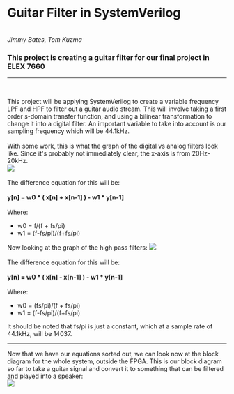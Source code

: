 <h1> Guitar Filter in SystemVerilog </h1>
<br>
<i> Jimmy Bates, Tom Kuzma</i>
<h3> This project is creating a guitar filter for our final project in ELEX 7660 </h3><hr /><br>

This project will be applying SystemVerilog to create a variable frequency LPF and HPF to filter out a guitar audio stream. This will involve taking a first order s-domain transfer function, and using a bilinear transformation to change it into a digital filter. An important variable to take into account is our sampling frequency which will be 44.1kHz.<br><br>
With some work, this is what the graph of the digital vs analog filters look like. Since it's probably not immediately clear, the x-axis is from 20Hz-20kHz.<br>
<img src="https://i.imgur.com/uqeMbO5.jpg">
<br><br>The difference equation for this will be:
<br><br><b>y[n] = w0 * ( x[n] + x[n-1] ) - w1 * y[n-1] </b><br><br>Where:<ul><li>w0 = f/(f + fs/pi)</li><li>w1 = (f-fs/pi)/(f+fs/pi)</li></ul><p>
Now looking at the graph of the high pass filters:
<img src="https://i.imgur.com/Q1w5HoT.jpg">
<br><br>The difference equation for this will be:
<br><br><b>y[n] = w0 * ( x[n] - x[n-1] ) - w1 * y[n-1] </b><br><br>Where:<ul><li>w0 = (fs/pi)/(f + fs/pi)</li><li>w1 = (f-fs/pi)/(f+fs/pi)</li></ul><p>
It should be noted that fs/pi is just a constant, which at a sample rate of 44.1kHz, will be 14037.
<hr />
Now that we have our equations sorted out, we can look now at the block diagram for the whole system, outside the FPGA. This is our block diagram so far to take a guitar signal and convert it to something that can be filtered and played into a speaker:<br><img src="https://i.imgur.com/pBctK4J.png">
